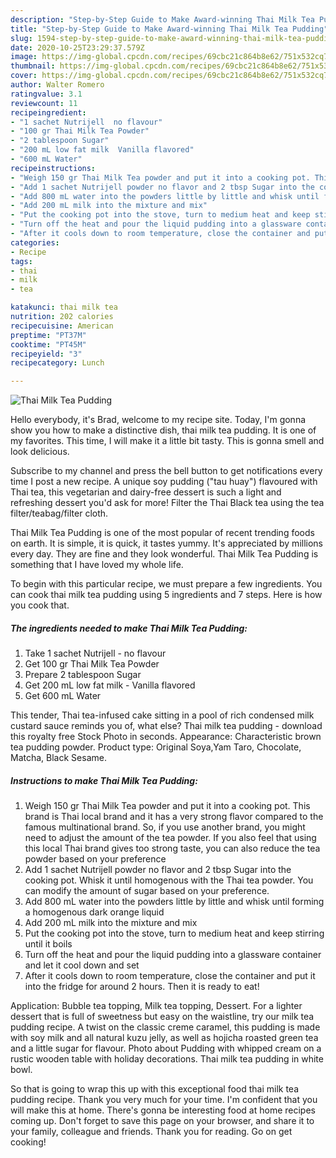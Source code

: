 ```yaml
---
description: "Step-by-Step Guide to Make Award-winning Thai Milk Tea Pudding"
title: "Step-by-Step Guide to Make Award-winning Thai Milk Tea Pudding"
slug: 1594-step-by-step-guide-to-make-award-winning-thai-milk-tea-pudding
date: 2020-10-25T23:29:37.579Z
image: https://img-global.cpcdn.com/recipes/69cbc21c864b8e62/751x532cq70/thai-milk-tea-pudding-recipe-main-photo.jpg
thumbnail: https://img-global.cpcdn.com/recipes/69cbc21c864b8e62/751x532cq70/thai-milk-tea-pudding-recipe-main-photo.jpg
cover: https://img-global.cpcdn.com/recipes/69cbc21c864b8e62/751x532cq70/thai-milk-tea-pudding-recipe-main-photo.jpg
author: Walter Romero
ratingvalue: 3.1
reviewcount: 11
recipeingredient:
- "1 sachet Nutrijell  no flavour"
- "100 gr Thai Milk Tea Powder"
- "2 tablespoon Sugar"
- "200 mL low fat milk  Vanilla flavored"
- "600 mL Water"
recipeinstructions:
- "Weigh 150 gr Thai Milk Tea powder and put it into a cooking pot. This brand is Thai local brand and it has a very strong flavor compared to the famous multinational brand. So, if you use another brand, you might need to adjust the amount of the tea powder. If you also feel that using this local Thai brand gives too strong taste, you can also reduce the tea powder based on your preference"
- "Add 1 sachet Nutrijell powder no flavor and 2 tbsp Sugar into the cooking pot. Whisk it until homogenous with the Thai tea powder. You can modify the amount of sugar based on your preference."
- "Add 800 mL water into the powders little by little and whisk until forming a homogenous dark orange liquid"
- "Add 200 mL milk into the mixture and mix"
- "Put the cooking pot into the stove, turn to medium heat and keep stirring until it boils"
- "Turn off the heat and pour the liquid pudding into a glassware container and let it cool down and set"
- "After it cools down to room temperature, close the container and put it into the fridge for around 2 hours. Then it is ready to eat!"
categories:
- Recipe
tags:
- thai
- milk
- tea

katakunci: thai milk tea 
nutrition: 202 calories
recipecuisine: American
preptime: "PT37M"
cooktime: "PT45M"
recipeyield: "3"
recipecategory: Lunch

---
```



![Thai Milk Tea Pudding](https://img-global.cpcdn.com/recipes/69cbc21c864b8e62/751x532cq70/thai-milk-tea-pudding-recipe-main-photo.jpg)

Hello everybody, it's Brad, welcome to my recipe site. Today, I'm gonna show you how to make a distinctive dish, thai milk tea pudding. It is one of my favorites. This time, I will make it a little bit tasty. This is gonna smell and look delicious.

Subscribe to my channel and press the bell button to get notifications every time I post a new recipe. A unique soy pudding (&#34;tau huay&#34;) flavoured with Thai tea, this vegetarian and dairy-free dessert is such a light and refreshing dessert you&#39;d ask for more! Filter the Thai Black tea using the tea filter/teabag/filter cloth.

Thai Milk Tea Pudding is one of the most popular of recent trending foods on earth. It is simple, it is quick, it tastes yummy. It's appreciated by millions every day. They are fine and they look wonderful. Thai Milk Tea Pudding is something that I have loved my whole life.


To begin with this particular recipe, we must prepare a few ingredients. You can cook thai milk tea pudding using 5 ingredients and 7 steps. Here is how you cook that.

<!--inarticleads1-->

##### The ingredients needed to make Thai Milk Tea Pudding:

1. Take 1 sachet Nutrijell - no flavour
1. Get 100 gr Thai Milk Tea Powder
1. Prepare 2 tablespoon Sugar
1. Get 200 mL low fat milk - Vanilla flavored
1. Get 600 mL Water


This tender, Thai tea-infused cake sitting in a pool of rich condensed milk custard sauce reminds you of, what else? Thai milk tea pudding - download this royalty free Stock Photo in seconds. Appearance: Characteristic brown tea pudding powder. Product type: Original Soya,Yam Taro, Chocolate, Matcha, Black Sesame. 

<!--inarticleads2-->

##### Instructions to make Thai Milk Tea Pudding:

1. Weigh 150 gr Thai Milk Tea powder and put it into a cooking pot. This brand is Thai local brand and it has a very strong flavor compared to the famous multinational brand. So, if you use another brand, you might need to adjust the amount of the tea powder. If you also feel that using this local Thai brand gives too strong taste, you can also reduce the tea powder based on your preference
1. Add 1 sachet Nutrijell powder no flavor and 2 tbsp Sugar into the cooking pot. Whisk it until homogenous with the Thai tea powder. You can modify the amount of sugar based on your preference.
1. Add 800 mL water into the powders little by little and whisk until forming a homogenous dark orange liquid
1. Add 200 mL milk into the mixture and mix
1. Put the cooking pot into the stove, turn to medium heat and keep stirring until it boils
1. Turn off the heat and pour the liquid pudding into a glassware container and let it cool down and set
1. After it cools down to room temperature, close the container and put it into the fridge for around 2 hours. Then it is ready to eat!


Application: Bubble tea topping, Milk tea topping, Dessert. For a lighter dessert that is full of sweetness but easy on the waistline, try our milk tea pudding recipe. A twist on the classic creme caramel, this pudding is made with soy milk and all natural kuzu jelly, as well as hojicha roasted green tea and a little sugar for flavour. Photo about Pudding with whipped cream on a rustic wooden table with holiday decorations. Thai milk tea pudding in white bowl. 

So that is going to wrap this up with this exceptional food thai milk tea pudding recipe. Thank you very much for your time. I'm confident that you will make this at home. There's gonna be interesting food at home recipes coming up. Don't forget to save this page on your browser, and share it to your family, colleague and friends. Thank you for reading. Go on get cooking!
